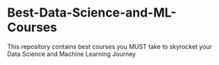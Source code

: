 # Best-Data-Science-and-ML-Courses
This repository contains best courses you MUST take to skyrocket your Data Science and Machine Learning Journey
